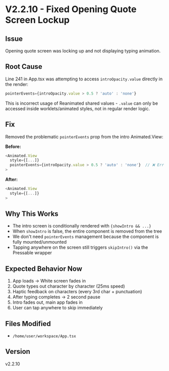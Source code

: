 # V2.2.10 - Fixed Opening Quote Screen Lockup

## Issue
Opening quote screen was locking up and not displaying typing animation.

## Root Cause
Line 241 in App.tsx was attempting to access `introOpacity.value` directly in the render:
```typescript
pointerEvents={introOpacity.value > 0.5 ? 'auto' : 'none'}
```

This is incorrect usage of Reanimated shared values - `.value` can only be accessed inside worklets/animated styles, not in regular render logic.

## Fix
Removed the problematic `pointerEvents` prop from the intro Animated.View:

**Before:**
```typescript
<Animated.View
  style={[...]}
  pointerEvents={introOpacity.value > 0.5 ? 'auto' : 'none'}  // ❌ Error
>
```

**After:**
```typescript
<Animated.View
  style={[...]}
>
```

## Why This Works
- The intro screen is conditionally rendered with `{showIntro && ...}`
- When `showIntro` is false, the entire component is removed from the tree
- We don't need `pointerEvents` management because the component is fully mounted/unmounted
- Tapping anywhere on the screen still triggers `skipIntro()` via the Pressable wrapper

## Expected Behavior Now
1. App loads → White screen fades in
2. Quote types out character by character (25ms speed)
3. Haptic feedback on characters (every 3rd char + punctuation)
4. After typing completes → 2 second pause
5. Intro fades out, main app fades in
6. User can tap anywhere to skip immediately

## Files Modified
- `/home/user/workspace/App.tsx`

## Version
v2.2.10
